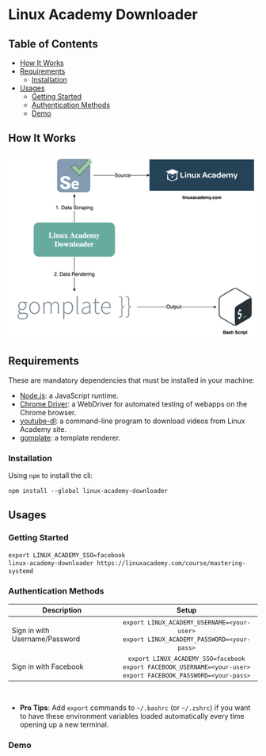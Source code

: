 # Linux Academy Downloader

## Table of Contents

<!-- START doctoc generated TOC please keep comment here to allow auto update -->
<!-- DON'T EDIT THIS SECTION, INSTEAD RE-RUN doctoc TO UPDATE -->

- [How It Works](#how-it-works)
- [Requirements](#requirements)
  - [Installation](#installation)
- [Usages](#usages)
  - [Getting Started](#getting-started)
  - [Authentication Methods](#authentication-methods)
  - [Demo](#demo)

<!-- END doctoc generated TOC please keep comment here to allow auto update -->

## How It Works

<div align="center"><img src="assets/linux-academy-downloader.png" width="800"></div>

## Requirements

These are mandatory dependencies that must be installed in your machine:

- [Node.js](https://nodejs.org/en/):
  a JavaScript runtime.
- [Chrome Driver](https://github.com/giggio/node-chromedriver):
  a WebDriver for automated testing of webapps on the Chrome browser.
- [youtube-dl](https://github.com/ytdl-org/youtube-dl):
  a command-line program to download videos from Linux Academy site.
- [gomplate](https://github.com/hairyhenderson/gomplate):
  a template renderer.

### Installation

Using `npm` to install the cli:

```shell script
npm install --global linux-academy-downloader
```

## Usages

### Getting Started

```shell script
export LINUX_ACADEMY_SSO=facebook
linux-academy-downloader https://linuxacademy.com/course/mastering-systemd
```

### Authentication Methods

| Description                    |                                                            Setup                                                            |
| ------------------------------ | :-------------------------------------------------------------------------------------------------------------------------: |
| Sign in with Username/Password |                `export LINUX_ACADEMY_USERNAME=<your-user>`<br />`export LINUX_ACADEMY_PASSWORD=<your-pass>`                 |
| Sign in with Facebook          | `export LINUX_ACADEMY_SSO=facebook`<br />`export FACEBOOK_USERNAME=<your-user>`<br />`export FACEBOOK_PASSWORD=<your-pass>` |

<br />

- **Pro Tips**: Add `export` commands to `~/.bashrc` (or `~/.zshrc`)
  if you want to have these environment variables loaded automatically
  every time opening up a new terminal.

### Demo
